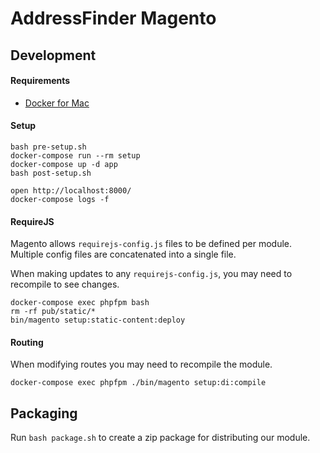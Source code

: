 # AddressFinder Magento

## Development

#### Requirements

- [Docker for Mac](https://docs.docker.com/docker-for-mac/install/)

#### Setup

```
bash pre-setup.sh
docker-compose run --rm setup
docker-compose up -d app
bash post-setup.sh

open http://localhost:8000/
docker-compose logs -f
```

#### RequireJS

Magento allows `requirejs-config.js` files to be defined per module. Multiple config files are concatenated into a single file.

When making updates to any `requirejs-config.js`, you may need to recompile to see changes.

```
docker-compose exec phpfpm bash
rm -rf pub/static/*
bin/magento setup:static-content:deploy
```

#### Routing

When modifying routes you may need to recompile the module.

```
docker-compose exec phpfpm ./bin/magento setup:di:compile
```

## Packaging

Run `bash package.sh` to create a zip package for distributing our module.


